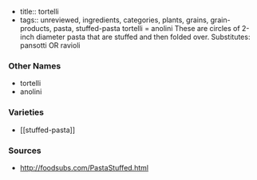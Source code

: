 - title:: tortelli
- tags:: unreviewed, ingredients, categories, plants, grains, grain-products, pasta, stuffed-pasta
tortelli = anolini These are circles of 2-inch diameter pasta that are stuffed and then folded over. Substitutes: pansotti OR ravioli

### Other Names

* tortelli
* anolini

### Varieties

* [[stuffed-pasta]]

### Sources
* http://foodsubs.com/PastaStuffed.html
